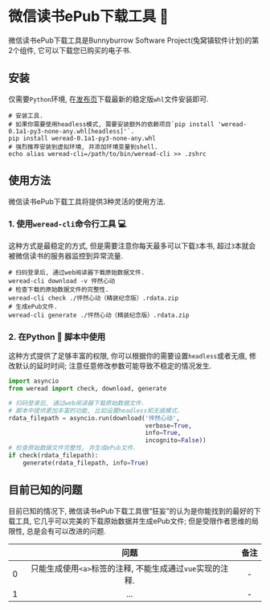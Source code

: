 # 微信读书ePub下载工具 🔧

微信读书ePub下载工具是Bunnyburrow Software Project(兔窝镇软件计划)的第2个组件, 它可以下载您已购买的电子书.

## 安装

仅需要`Python`环境, 在[发布页](https://github.com/sun1638650145/bunnyburrow-weread/releases)下载最新的稳定版`whl`文件安装即可.

```shell
# 安装工具.
# 如果你需要使用headless模式, 需要安装额外的依赖项目`pip install 'weread-0.1a1-py3-none-any.whl[headless]'`.
pip install weread-0.1a1-py3-none-any.whl
# 强烈推荐安装到虚拟环境, 并添加环境变量到shell.
echo alias weread-cli=/path/to/bin/weread-cli >> .zshrc
```

## 使用方法

微信读书ePub下载工具将提供3种灵活的使用方法.

### 1. 使用`weread-cli`命令行工具 💻 

这种方式是最稳定的方式, 但是需要注意你每天最多可以下载`3`本书, 超过`3`本就会被微信读书的服务器监控到异常流量.

```shell
# 扫码登录后, 通过web阅读器下载原始数据文件.
weread-cli download -v 怦然心动
# 检查下载的原始数据文件的完整性.
weread-cli check ./怦然心动（精装纪念版）.rdata.zip
# 生成ePub文件.
weread-cli generate ./怦然心动（精装纪念版）.rdata.zip
```

### 2. 在Python 🐍 脚本中使用

这种方式提供了足够丰富的权限, 你可以根据你的需要设置`headless`或者无痕, 修改默认的延时时间; 注意任意修改参数可能导致不稳定的情况发生.

```python
import asyncio
from weread import check, download, generate

# 扫码登录后, 通过web阅读器下载原始数据文件.
# 脚本中提供更加丰富的功能, 比如设置headless和无痕模式.
rdata_filepath = asyncio.run(download('怦然心动',
                                      verbose=True,
                                      info=True,
                                      incognito=False))
# 检查原始数据文件完整性, 并生成ePub文件.
if check(rdata_filepath):
    generate(rdata_filepath, info=True)
```

## 目前已知的问题

目前已知的情况下, 微信读书ePub下载工具很“狂妄”的认为是你能找到的最好的下载工具, 它几乎可以完美的下载原始数据并生成ePub文件; 但是受限作者思维的局限性, 总是会有可以改进的问题.

|      |                           问题                            | 备注 |
| :--: | :-------------------------------------------------------: | :--: |
|  0   | 只能生成使用`<a>`标签的注释, 不能生成通过`vue`实现的注释. |  -   |
|  1   |                            ...                            |  -   |